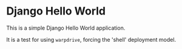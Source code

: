# Django Hello World

This is a simple Django Hello World application.

It is a test for using ``warpdrive``, forcing the 'shell' deployment model.
